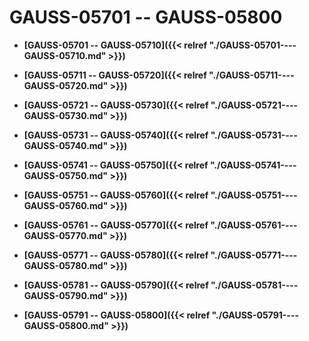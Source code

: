 # GAUSS-05701 -- GAUSS-05800

-   **[GAUSS-05701 -- GAUSS-05710]({{< relref "./GAUSS-05701----GAUSS-05710.md" >}})**  

-   **[GAUSS-05711 -- GAUSS-05720]({{< relref "./GAUSS-05711----GAUSS-05720.md" >}})**  

-   **[GAUSS-05721 -- GAUSS-05730]({{< relref "./GAUSS-05721----GAUSS-05730.md" >}})**  

-   **[GAUSS-05731 -- GAUSS-05740]({{< relref "./GAUSS-05731----GAUSS-05740.md" >}})**  

-   **[GAUSS-05741 -- GAUSS-05750]({{< relref "./GAUSS-05741----GAUSS-05750.md" >}})**  

-   **[GAUSS-05751 -- GAUSS-05760]({{< relref "./GAUSS-05751----GAUSS-05760.md" >}})**  

-   **[GAUSS-05761 -- GAUSS-05770]({{< relref "./GAUSS-05761----GAUSS-05770.md" >}})**  

-   **[GAUSS-05771 -- GAUSS-05780]({{< relref "./GAUSS-05771----GAUSS-05780.md" >}})**  

-   **[GAUSS-05781 -- GAUSS-05790]({{< relref "./GAUSS-05781----GAUSS-05790.md" >}})**  

-   **[GAUSS-05791 -- GAUSS-05800]({{< relref "./GAUSS-05791----GAUSS-05800.md" >}})**  


